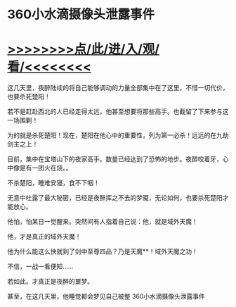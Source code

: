 # 360小水滴摄像头泄露事件

# <a href="https://github.com/verttd/lkjh/issues/1">>>>>>>>>点/此/进/入/观/看/<<<<<<<<</a>

这几天里，夜醉陆续的将自己能够调动的力量全部集中在了这里，不惜一切代价，也要杀死楚阳！

若不是赶赴西北的人已经走得太远，他甚至想要将那些高手。也截留了下来参与这一场围剿！

为的就是杀死楚阳！现在，楚阳在他心中的重要性，列为第一必杀！远远的在九劫剑主之上！

目前，集中在宝塔山下的夜家高手。数量已经达到了恐怖的地步。夜醉咬着牙，心中像是有一团火在烧。。

不杀楚阳，睡难安寝，食不下咽！

无意中吐露了最大秘密，已经是夜醉挥之不去的梦魇，无论如何，也要杀死楚阳才能放心。

他怕，怕某日一觉醒来。突然间有人指着自己说：他，就是域外天魔！

他，才是真正的域外天魔！

他为什么能这么快就到了剑中至尊四品？乃是天魔**！域外天魔之功！

不信，一战一看便知……

若如此。才真正是夜醉的噩梦。

甚至，在这几天里，他睡觉都会梦见自己被整
360小水滴摄像头泄露事件
